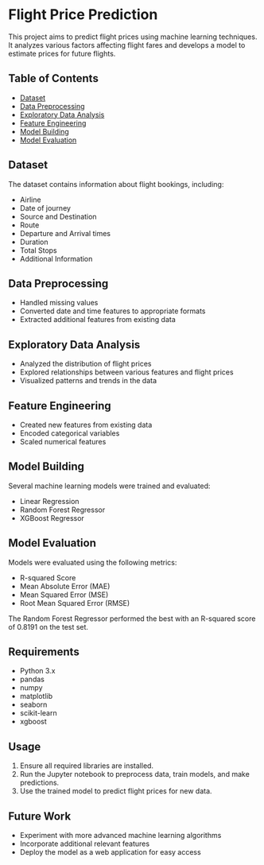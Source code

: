 # Flight Price Prediction

This project aims to predict flight prices using machine learning techniques. It analyzes various factors affecting flight fares and develops a model to estimate prices for future flights.

## Table of Contents
- [Dataset](#dataset)
- [Data Preprocessing](#data-preprocessing)
- [Exploratory Data Analysis](#exploratory-data-analysis)
- [Feature Engineering](#feature-engineering)
- [Model Building](#model-building)
- [Model Evaluation](#model-evaluation)

## Dataset

The dataset contains information about flight bookings, including:
- Airline
- Date of journey
- Source and Destination
- Route
- Departure and Arrival times
- Duration
- Total Stops
- Additional Information

## Data Preprocessing

- Handled missing values
- Converted date and time features to appropriate formats
- Extracted additional features from existing data

## Exploratory Data Analysis

- Analyzed the distribution of flight prices
- Explored relationships between various features and flight prices
- Visualized patterns and trends in the data

## Feature Engineering

- Created new features from existing data
- Encoded categorical variables
- Scaled numerical features

## Model Building

Several machine learning models were trained and evaluated:
- Linear Regression
- Random Forest Regressor
- XGBoost Regressor

## Model Evaluation

Models were evaluated using the following metrics:
- R-squared Score
- Mean Absolute Error (MAE)
- Mean Squared Error (MSE)
- Root Mean Squared Error (RMSE)

The Random Forest Regressor performed the best with an R-squared score of 0.8191 on the test set.

## Requirements

- Python 3.x
- pandas
- numpy
- matplotlib
- seaborn
- scikit-learn
- xgboost

## Usage

1. Ensure all required libraries are installed.
2. Run the Jupyter notebook to preprocess data, train models, and make predictions.
3. Use the trained model to predict flight prices for new data.

## Future Work

- Experiment with more advanced machine learning algorithms
- Incorporate additional relevant features
- Deploy the model as a web application for easy access
